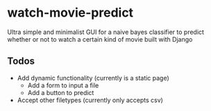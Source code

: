 # watch-movie-predict
Ultra simple and minimalist GUI for a naive bayes classifier to predict whether or not to watch a certain kind of movie built with Django

## Todos
- Add dynamic functionality (currently is a static page)
  - Add a form to input a file
  - Add a button to predict
- Accept other filetypes (currently only accepts csv)
